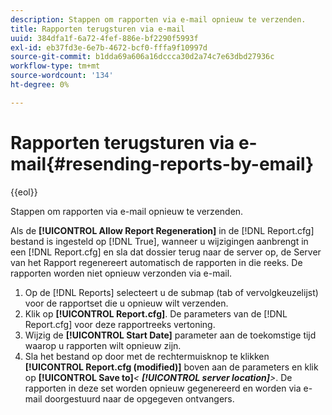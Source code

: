 ```yaml
---
description: Stappen om rapporten via e-mail opnieuw te verzenden.
title: Rapporten terugsturen via e-mail
uuid: 384dfa1f-6a72-4fef-886e-bf2290f5993f
exl-id: eb37fd3e-6e7b-4672-bcf0-fffa9f10997d
source-git-commit: b1dda69a606a16dccca30d2a74c7e63dbd27936c
workflow-type: tm+mt
source-wordcount: '134'
ht-degree: 0%

---
```


# Rapporten terugsturen via e-mail{#resending-reports-by-email}

{{eol}}

Stappen om rapporten via e-mail opnieuw te verzenden.

Als de **[!UICONTROL Allow Report Regeneration]** in de [!DNL Report.cfg] bestand is ingesteld op [!DNL True], wanneer u wijzigingen aanbrengt in een [!DNL Report.cfg] en sla dat dossier terug naar de server op, de Server van het Rapport regenereert automatisch de rapporten in die reeks. De rapporten worden niet opnieuw verzonden via e-mail.

1. Op de [!DNL Reports] selecteert u de submap (tab of vervolgkeuzelijst) voor de rapportset die u opnieuw wilt verzenden.
1. Klik op **[!UICONTROL Report.cfg]**. De parameters van de [!DNL Report.cfg] voor deze rapportreeks vertoning.
1. Wijzig de **[!UICONTROL Start Date]** parameter aan de toekomstige tijd waarop u rapporten wilt opnieuw zijn.
1. Sla het bestand op door met de rechtermuisknop te klikken **[!UICONTROL Report.cfg (modified)]** boven aan de parameters en klik op **[!UICONTROL Save to]***&lt; **[!UICONTROL server location]**>*.
De rapporten in deze set worden opnieuw gegenereerd en worden via e-mail doorgestuurd naar de opgegeven ontvangers.
